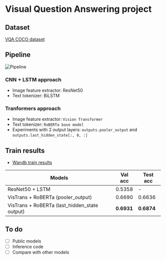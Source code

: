 # Visual Question Answering project

## Dataset
[VQA COCO dataset](https://drive.google.com/file/d/1kc6XNqHZJg27KeBuoAoYj70_1rT92191/view)

## Pipeline

![Pipeline](https://www.researchgate.net/publication/328128164/figure/fig1/AS:678896051687424@1538872840192/Visual-Question-Answering-Common-Approach-Fig1-indicates-the-steps-of-VQA-approach-at.png)

### CNN + LSTM approach
+ Image feature extractor: ResNet50
+ Text tokenizer: BiLSTM


### Tranformers approach
+ Image feature extractor: `Vision Transformer`
+ Text tokenizer: `RoBERTa base model`
+ Experiments with 2 output layers: `outputs.pooler_output` and `outputs.last_hidden_state[:, 0, :]`

## Train results
+ [Wandb train results](https://wandb.ai/hoannc6/VQA)

| Models | Val acc | Test acc |
|----------|----------|----------|
| ResNet50 + LSTM | 0.5358 | - |
| VisTrans + RoBERTa (pooler_output) | 0.6690 | 0.6636 |
| VisTrans + RoBERTa (last_hidden_state output) | **0.6931** | **0.6874** |

## To do
- [ ] Public models
- [ ] Inference code
- [ ] Compare with other models